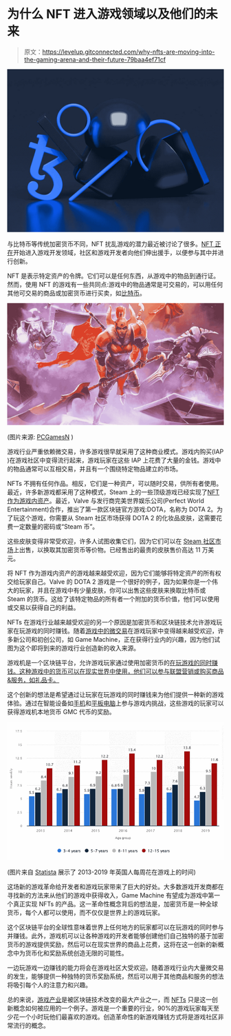 # 为什么 NFT 进入游戏领域以及他们的未来

> 原文：<https://levelup.gitconnected.com/why-nfts-are-moving-into-the-gaming-arena-and-their-future-79baa4ef71cf>

![](img/0e65ba244887bfb5a08eefa9b8766814.png)

与比特币等传统加密货币不同，NFT 扰乱游戏的潜力最近被讨论了很多。[NFT 正在](/nfts-explained-what-they-are-how-they-work-and-their-future-8808937d92b3)开始进入游戏开发领域，社区和游戏开发者向他们伸出援手，以便参与其中并进行创新。

NFT 是表示特定资产的令牌。它们可以是任何东西，从游戏中的物品到通行证。然而，使用 NFT 的游戏有一些共同点:游戏中的物品通常是可交易的，可以用任何其他可交易的商品或加密货币进行买卖，如[比特币](/back-to-the-bull-market-how-high-can-bitcoin-go-in-2021-after-smashing-all-time-high-c701c55d8da2)。

![](img/0ca5cdfc147d1b00f7ae0f4962b9eeb9.png)

(图片来源: [PCGamesN](https://www.pcgamesn.com/artifact/nft-games-future-artifact) )

游戏行业严重依赖微交易，许多游戏很早就采用了这种商业模式。游戏内购买(IAP )在游戏社区中变得流行起来，游戏玩家在这些 IAP 上花费了大量的金钱。游戏中的物品通常可以互相交易，并且有一个围绕特定物品建立的市场。

NFTs 不拥有任何作品。相反，它们是一种资产，可以随时交易，供所有者使用。最近，许多新游戏都采用了这种模式，Steam 上的一些顶级游戏已经实现了[NFT 作为游戏内资产](https://zipmex.com/learn/nfts-in-gaming-industry/#:~:text=Day%20in%20and%20day%20out,authentication%20created%20by%20blockchain%20technology.)。最近，Valve 与发行商完美世界娱乐公司(Perfect World Entertainment)合作，推出了第一款区块链官方游戏:DOTA，名称为 DOTA 2。为了玩这个游戏，你需要从 Steam 社区市场获得 DOTA 2 的化妆品皮肤，这需要花费一定数量的密码或“Steam 币”。

这些皮肤变得非常受欢迎，许多人试图收集它们，因为它们可以在 [Steam 社区市场](https://steamcommunity.com/market/)上出售，以换取其加密货币等价物。已经售出的最贵的皮肤售价高达 11 万美元。

将 NFT 作为游戏内资产的游戏越来越受欢迎，因为它们能够将特定资产的所有权交给玩家自己。Valve 的 DOTA 2 游戏是一个很好的例子，因为如果你是一个伟大的玩家，并且在游戏中有少量皮肤，你可以出售这些皮肤来换取比特币或 Steam 的货币。这给了该特定物品的所有者一个附加的货币价值，他们可以使用或交易以获得自己的利益。

NFTs 在游戏行业越来越受欢迎的另一个原因是加密货币和区块链技术允许游戏玩家在玩游戏的同时赚钱。随着[游戏中的微交易](https://www.intelligenteconomist.com/microtransactions/#:~:text=Microtransactions%20are%20in%2Dgame%20purchases,%2499%20(possibly%20even%20more).)在游戏玩家中变得越来越受欢迎，许多新公司和初创公司，如 Game Machine，正在获得行业内的兴趣，因为他们试图为这个即将到来的游戏行业创造新的收入来源。

游戏机是一个区块链平台，允许游戏玩家通过使用加密货币的[在玩游戏的同时赚钱。这种游戏中的货币可以在现实世界中使用，他们可以参与联盟营销或购买商品&服务，如礼品卡。](/3-essential-ways-to-keeping-your-crypto-safe-throughout-the-bull-market-9e938313df50)

这个创新的想法是希望通过让玩家在玩游戏的同时赚钱来为他们提供一种新的游戏体验。通过在智能设备如[手机](https://www.smartphonechecker.co.uk/phones)和[平板电脑](https://uk.pcmag.com/tablets/10395/the-best-tablets)上参与游戏内挑战，这些游戏的玩家可以获得游戏机本地货币 GMC 代币的奖励。

![](img/9785704b68830dd34bb2fd083d3749f2.png)

(图片来自 [Statista](https://www.statista.com/statistics/274434/time-spent-gaming-weekly-among-children-in-the-uk-by-age/) 展示了 2013-2019 年英国人每周花在游戏上的时间)

这场新的游戏革命给开发者和游戏玩家带来了巨大的好处。大多数游戏开发商都在寻找新的方法来从他们的游戏中获得收入，Game Machine 有望成为游戏中第一个真正实现 NFTs 的产品。这一革命性概念背后的想法是，加密货币是一种全球货币，每个人都可以使用，而不仅仅是世界上的游戏玩家。

这个区块链平台的全球性意味着世界上任何地方的玩家都可以在玩游戏的同时参与并赚钱。此外，游戏机可以让各种游戏的开发者能够创建他们自己独特的基于加密货币的游戏提供奖励，然后可以在现实世界的商品上花费，这将在这一创新的新概念中为货币化和奖励系统创造无限的可能性。

一边玩游戏一边赚钱的能力将会在游戏社区大受欢迎。随着游戏行业内大量微交易的发生，能够提供一种独特的货币奖励系统，然后可以用于其他商品和服务的想法将吸引每个人的注意力和兴趣。

总的来说，[游戏产业](https://medium.com/gitconnected/video-game-stocks-battle-it-out-to-become-the-stars-of-the-metaverse-fa7ee342d824)是被区块链技术改变的最大产业之一，而 [NFTs](/how-to-create-an-interactive-nft-4aeeed979138) 只是这一创新概念如何被应用的一个例子。游戏是一个重要的行业，90%的游戏玩家每天至少花一个小时玩他们最喜欢的游戏。创造革命性的新游戏赚钱方式将是游戏社区非常流行的概念。